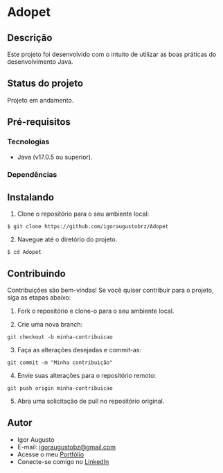 # Adopet

## Descrição

Este projeto foi desenvolvido com o intuito de utilizar as boas práticas do desenvolvimento Java.

## Status do projeto

Projeto em andamento.

## Pré-requisitos

### Tecnologias

- Java (v17.0.5 ou superior).

### Dependências

## Instalando

1. Clone o repositório para o seu ambiente local:

```
$ git clone https://github.com/igoraugustobrz/Adopet
```

2. Navegue até o diretório do projeto.

```
$ cd Adopet
```

## Contribuindo

Contribuições são bem-vindas! Se você quiser contribuir para o projeto, siga as etapas abaixo:

1. Fork o repositório e clone-o para o seu ambiente local.

2. Crie uma nova branch:

```
git checkout -b minha-contribuicao
```

3. Faça as alterações desejadas e commit-as:

```
git commit -m "Minha contribuição"
```

4. Envie suas alterações para o repositório remoto:

```
git push origin minha-contribuicao
```

5. Abra uma solicitação de pull no repositório original.

## Autor

- Igor Augusto
- E-mail: igoraugustobz@gmail.com
- Acesse o meu [Portfólio](https://iaugusto.vercel.app/)
- Conecte-se comigo no [LinkedIn](https://www.linkedin.com/in/igorbrz/)
